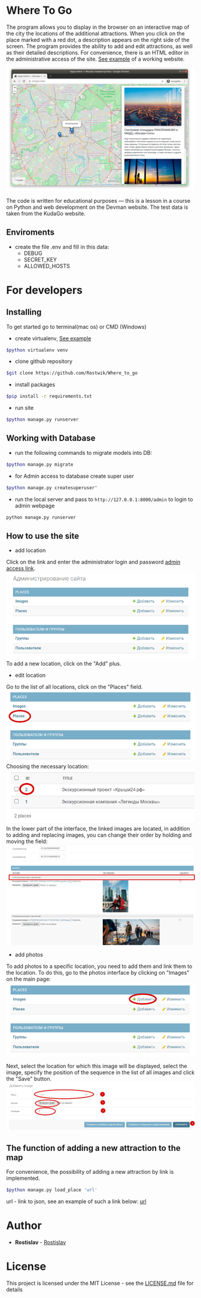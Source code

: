 # Where To Go

The program allows you to display in the browser on an interactive map of the city
the locations of the additional attractions. When you click on the place marked with a red dot,
a description appears on the right side of the screen. The program provides the ability
to add and edit attractions, as well as their detailed descriptions. 
For convenience, there is an HTML editor in the administrative access of the site.
[See example](https://python-scripts.com/virtualenv) of a working website.

![img.png](documentation/img.png)

The code is written for educational purposes — this is a lesson in a course on Python and web development on the Devman website.
The test data is taken from the KudaGo website.

## Enviroments

- create the file .env and fill in this data:
  - DEBUG
  - SECRET_KEY
  - ALLOWED_HOSTS

# For developers
## Installing

To get started go to terminal(mac os) or CMD (Windows)
- create virtualenv, [See example](https://python-scripts.com/virtualenv)

```bash
$python virtualenv venv
```

- clone github repository

```bash
$git clone https://github.com/Rostwik/Where_to_go
```

- install packages

```bash
$pip install -r requirements.txt
```

- run site

```bash
$python manage.py runserver
```

## Working with Database 

- run the following commands to migrate models into DB:

```bash
$python manage.py migrate 
```

- for Admin access to database create super user 

```bash
$python manage.py createsuperuser"
```

- run the local server and pass to `http://127.0.0.1:8000/admin` to login to admin webpage
```bash
python manage.py runserver
```
## How to use the site
- add location

Сlick on the link and enter the administrator login and password 
[admin access link](http://127.0.0.1:8000/admin).
![img_1.png](documentation/img_1.png)
To add a new location, click on the "Add" plus.

- edit location

Go to the list of all locations, click on the "Places" field.
![img.png](documentation/edit_location.png)
Choosing the necessary location:
![img.png](documentation/edit_location_2.png)
In the lower part of the interface, the linked images are located,
in addition to adding and replacing images, you can change their order
by holding and moving the field:
![img.png](documentation/edit_location_3.png)
- add photos

To add photos to a specific location, you need to add them and link them to the location.
To do this, go to the photos interface by clicking on "Images" on the main page:
![img.png](documentation/image.png)

Next, select the location for which this image will be displayed, select the image,
specify the position of the sequence in the list of all images and click the "Save" button.
![img.png](documentation/image_2.png)

## The function of adding a new attraction to the map

For convenience, the possibility of adding a new attraction by link is implemented.

```bash
$python manage.py load_place 'url' 
```

url - link to json, see an example of such a link below:
[url](https://raw.githubusercontent.com/devmanorg/where-to-go-places/master/places/%D0%92%D0%BE%D0%B4%D0%BE%D0%BF%D0%B0%D0%B4%20%D0%A0%D0%B0%D0%B4%D1%83%D0%B6%D0%BD%D1%8B%D0%B9.json)

# Author

* **Rostislav** - [Rostislav](https://github.com/Rostwik)

# License

This project is licensed under the MIT License - see the [LICENSE.md](LICENSE.md) file for details


